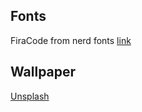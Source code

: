 




## Fonts
FiraCode from nerd fonts [link](https://www.nerdfonts.com/)

## Wallpaper 
[Unsplash](https://unsplash.com/@claybanks)
